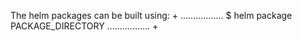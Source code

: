 The helm packages can be built using:
+
.................
$ helm package PACKAGE_DIRECTORY
.................
+
